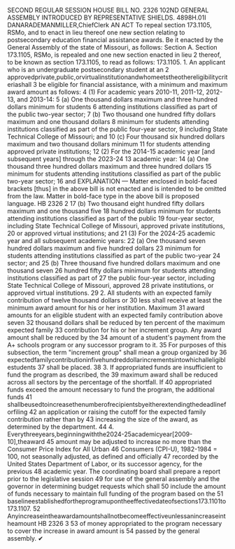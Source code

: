 SECOND REGULAR SESSION
HOUSE BILL NO. 2326
102ND GENERAL ASSEMBLY
INTRODUCED BY REPRESENTATIVE SHIELDS.
4898H.01I DANARADEMANMILLER,ChiefClerk
AN ACT
To repeal section 173.1105, RSMo, and to enact in lieu thereof one new section relating to
postsecondary education financial assistance awards.
Be it enacted by the General Assembly of the state of Missouri, as follows:
Section A. Section 173.1105, RSMo, is repealed and one new section enacted in lieu
2 thereof, to be known as section 173.1105, to read as follows:
173.1105. 1. An applicant who is an undergraduate postsecondary student at an
2 approvedprivate,public,orvirtualinstitutionandwhomeetstheothereligibilitycriteriashall
3 be eligible for financial assistance, with a minimum and maximum award amount as follows:
4 (1) For academic years 2010-11, 2011-12, 2012-13, and 2013-14:
5 (a) One thousand dollars maximum and three hundred dollars minimum for students
6 attending institutions classified as part of the public two-year sector;
7 (b) Two thousand one hundred fifty dollars maximum and one thousand dollars
8 minimum for students attending institutions classified as part of the public four-year sector,
9 including State Technical College of Missouri; and
10 (c) Four thousand six hundred dollars maximum and two thousand dollars minimum
11 for students attending approved private institutions;
12 (2) For the 2014-15 academic year [and subsequent years] through the 2023-24
13 academic year:
14 (a) One thousand three hundred dollars maximum and three hundred dollars
15 minimum for students attending institutions classified as part of the public two-year sector;
16 and
EXPLANATION — Matter enclosed in bold-faced brackets [thus] in the above bill is not enacted and is
intended to be omitted from the law. Matter in bold-face type in the above bill is proposed language.
HB 2326 2
17 (b) Two thousand eight hundred fifty dollars maximum and one thousand five
18 hundred dollars minimum for students attending institutions classified as part of the public
19 four-year sector, including State Technical College of Missouri, approved private institutions,
20 or approved virtual institutions; and
21 (3) For the 2024-25 academic year and all subsequent academic years:
22 (a) One thousand seven hundred dollars maximum and five hundred dollars
23 minimum for students attending institutions classified as part of the public two-year
24 sector; and
25 (b) Three thousand five hundred dollars maximum and one thousand seven
26 hundred fifty dollars minimum for students attending institutions classified as part of
27 the public four-year sector, including State Technical College of Missouri, approved
28 private institutions, or approved virtual institutions.
29 2. All students with an expected family contribution of twelve thousand dollars or
30 less shall receive at least the minimum award amount for his or her institution. Maximum
31 award amounts for an eligible student with an expected family contribution above seven
32 thousand dollars shall be reduced by ten percent of the maximum expected family
33 contribution for his or her increment group. Any award amount shall be reduced by the
34 amount of a student's payment from the A+ schools program or any successor program to it.
35 For purposes of this subsection, the term "increment group" shall mean a group organized by
36 expectedfamilycontributioninfivehundreddollarincrementsintowhichalleligiblestudents
37 shall be placed.
38 3. If appropriated funds are insufficient to fund the program as described, the
39 maximum award shall be reduced across all sectors by the percentage of the shortfall. If
40 appropriated funds exceed the amount necessary to fund the program, the additional funds
41 shallbeusedtoincreasethenumberofrecipientsbyeitherextendingthedeadlineforfiling
42 an application or raising the cutoff for the expected family contribution rather than by
43 increasing the size of the award, as determined by the department.
44 4. Everythreeyears,beginningwiththe2024-25academicyear[2009-10],theaward
45 amount may be adjusted to increase no more than the Consumer Price Index for All Urban
46 Consumers (CPI-U), 1982-1984 = 100, not seasonally adjusted, as defined and officially
47 recorded by the United States Department of Labor, or its successor agency, for the previous
48 academic year. The coordinating board shall prepare a report prior to the legislative session
49 for use of the general assembly and the governor in determining budget requests which shall
50 include the amount of funds necessary to maintain full funding of the program based on the
51 baselineestablishedfortheprogramupontheeffectivedateofsections173.1101to173.1107.
52 Anyincreaseintheawardamountshallnotbecomeeffectiveunlessanincreaseintheamount
HB 2326 3
53 of money appropriated to the program necessary to cover the increase in award amount is
54 passed by the general assembly.
✔